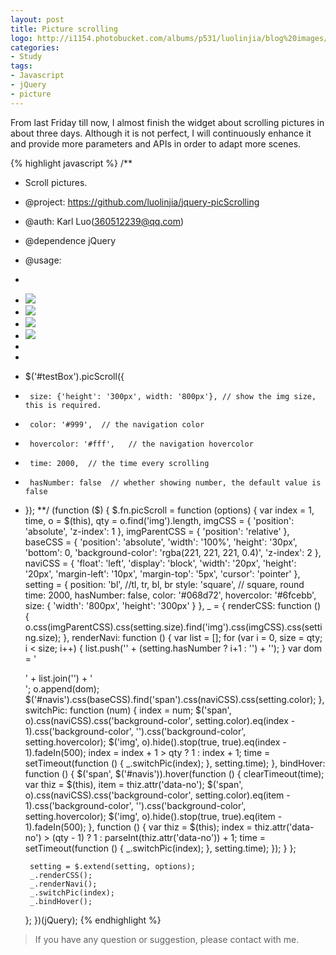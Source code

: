 ```yaml
---
layout: post
title: Picture scrolling
logo: http://i1154.photobucket.com/albums/p531/luolinjia/blog%20images/1_zps2e587ec7.jpg
categories:
- Study
tags:
- Javascript
- jQuery
- picture
---
```


From last Friday till now, I almost finish the widget about scrolling pictures in about three days. Although it is not perfect, I will continuously enhance it and  provide more parameters and APIs in order to adapt more scenes.    

{% highlight javascript %}
/**
 * Scroll pictures.
 * @project: https://github.com/luolinjia/jquery-picScrolling
 * @auth: Karl Luo(360512239@qq.com)
 * @dependence jQuery
 * @usage:
 * <div id="testBox">
 *    <img src="img/1.jpg"/>
 *    <img src="img/2.jpg"/>
 *    <img src="img/3.jpg"/>
 *    <img src="img/4.jpg"/>
 * </div>
 *
 * $('#testBox').picScroll({
 *      size: {'height': '300px', width: '800px'}, // show the img size, this is required.
 *      color: '#999',  // the navigation color
 *      hovercolor: '#fff',   // the navigation hovercolor
 *      time: 2000,  // the time every scrolling
 *      hasNumber: false  // whether showing number, the default value is false
 * });
 **/
(function ($) {
    $.fn.picScroll = function (options) {
        var index = 1,
            time,
            o = $(this),
            qty = o.find('img').length,
            imgCSS = {
                'position': 'absolute',
                'z-index': 1
            },
            imgParentCSS = {
                'position': 'relative'
            },
            baseCSS = {
                'position': 'absolute',
                'width': '100%',
                'height': '30px',
                'bottom': 0,
                'background-color': 'rgba(221, 221, 221, 0.4)',
                'z-index': 2
            },
            naviCSS = {
                'float': 'left',
                'display': 'block',
                'width': '20px',
                'height': '20px',
                'margin-left': '10px',
                'margin-top': '5px',
                'cursor': 'pointer'
            },
            setting = {
                position: 'bl',  //tl, tr, bl, br
                style: 'square', // square, round
                time: 2000,
                hasNumber: false,
                color: '#068d72',
                hovercolor: '#6fcebb',
                size: {
                    'width': '800px',
                    'height': '300px'
                }
            },
            _ = {
                renderCSS: function () {
                    o.css(imgParentCSS).css(setting.size).find('img').css(imgCSS).css(setting.size);
                },
                renderNavi: function () {
                    var list = [];
                    for (var i = 0, size = qty; i < size; i++) {
                        list.push('<span data-no="' + (i+1) + '">' + (setting.hasNumber ? i+1 : '') + '</span>');
                    }
                    var dom = '<div id="navis">' + list.join('') + '</div>';
                    o.append(dom);
                    $('#navis').css(baseCSS).find('span').css(naviCSS).css(setting.color);
                },
                switchPic: function (num) {
                    index = num;
                    $('span', o).css(naviCSS).css('background-color', setting.color).eq(index - 1).css('background-color', '').css('background-color', setting.hovercolor);
                    $('img', o).hide().stop(true, true).eq(index - 1).fadeIn(500);
                    index = index + 1 > qty ? 1 : index + 1;
                    time = setTimeout(function () {
                        _.switchPic(index);
                    }, setting.time);
                },
                bindHover: function () {
                    $('span', $('#navis')).hover(function () {
                        clearTimeout(time);
                        var thiz = $(this), item = thiz.attr('data-no');
                        $('span', o).css(naviCSS).css('background-color', setting.color).eq(item - 1).css('background-color', '').css('background-color', setting.hovercolor);
                        $('img', o).hide().stop(true, true).eq(item - 1).fadeIn(500);
                    }, function () {
                        var thiz = $(this);
                        index = thiz.attr('data-no') > (qty - 1) ? 1 : parseInt(thiz.attr('data-no')) + 1;
                        time = setTimeout(function () {
                            _.switchPic(index);
                        }, setting.time);
                    });
                }
            };

        setting = $.extend(setting, options);
        _.renderCSS();
        _.renderNavi();
        _.switchPic(index);
        _.bindHover();
    };
})(jQuery);
{% endhighlight %}  

> If you have any question or suggestion, please contact with me.  
